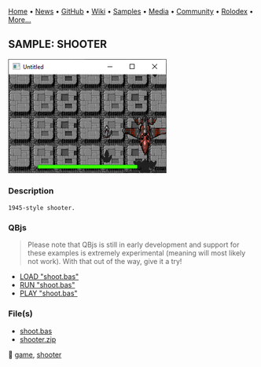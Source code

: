 [Home](https://qb64.com) • [News](../../news.md) • [GitHub](../../github.md) • [Wiki](../../wiki.md) • [Samples](../../samples.md) • [Media](../../media.md) • [Community](../../community.md) • [Rolodex](../../rolodex.md) • [More...](../../more.md)

## SAMPLE: SHOOTER

![screenshot.png](img/screenshot.png)

### Description

```text
1945-style shooter.
```

### QBjs

> Please note that QBjs is still in early development and support for these examples is extremely experimental (meaning will most likely not work). With that out of the way, give it a try!

* [LOAD "shoot.bas"](https://v6p9d9t4.ssl.hwcdn.net/html/5963335/index.html?src=https://qb64.com/samples/shooter/src/shoot.bas)
* [RUN "shoot.bas"](https://v6p9d9t4.ssl.hwcdn.net/html/5963335/index.html?mode=auto&src=https://qb64.com/samples/shooter/src/shoot.bas)
* [PLAY "shoot.bas"](https://v6p9d9t4.ssl.hwcdn.net/html/5963335/index.html?mode=play&src=https://qb64.com/samples/shooter/src/shoot.bas)

### File(s)

* [shoot.bas](src/shoot.bas)
* [shooter.zip](src/shooter.zip)

🔗 [game](../game.md), [shooter](../shooter.md)
